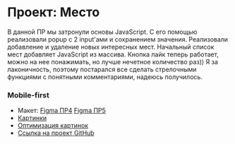 # Проект: Место

В данной ПР мы затронули основы JavaScript.
С его помощью реализовали popup с 2 input'ами и сохранением значения.
Реализовали добавление и удаление новых интересных мест.
Начальный список мест добавляет JavaScript из массива.
Кнопка лайк теперь работает, можно на нее понажимать, но лучше нечетное количество раз))
Я за лаконичность, поэтому постарался все сделать стрелочными функциями с понятными комментариями, надеюсь получилось.

### Mobile-first

- Макет:
  [Figma ПР4](https://www.figma.com/file/2cn9N9jSkmxD84oJik7xL7/JavaScript.-Sprint-4?node-id=0%3A1)
  [Figma ПР5](https://www.figma.com/file/bjyvbKKJN2naO0ucURl2Z0/JavaScript.-Sprint-5?node-id=0%3A1)
- [Картинки](https://unsplash.com/)
- [Оптимизация картинок](https://tinypng.com/)
- [Ссылка на проект GitHub](https://levigorevich.github.io/mesto/)
